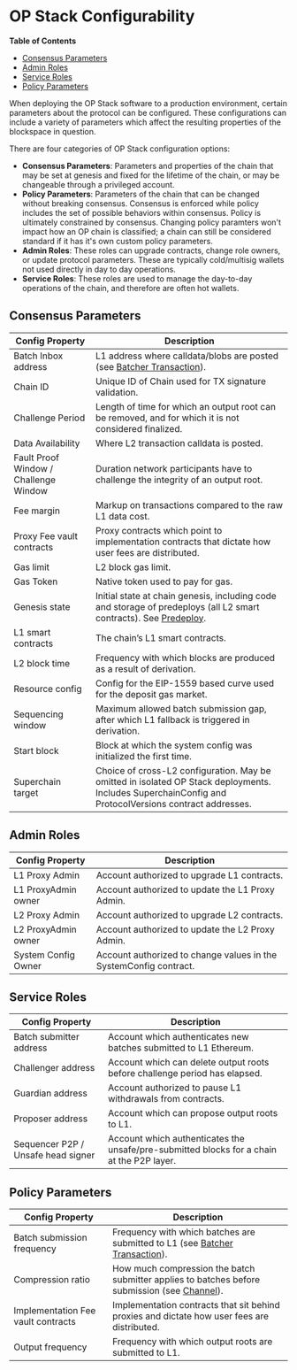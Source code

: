 # OP Stack Configurability

<!-- START doctoc generated TOC please keep comment here to allow auto update -->
<!-- DON'T EDIT THIS SECTION, INSTEAD RE-RUN doctoc TO UPDATE -->
**Table of Contents**

- [Consensus Parameters](#consensus-parameters)
- [Admin Roles](#admin-roles)
- [Service Roles](#service-roles)
- [Policy Parameters](#policy-parameters)

<!-- END doctoc generated TOC please keep comment here to allow auto update -->

When deploying the OP Stack software to a production environment,
certain parameters about the protocol can be configured. These
configurations can include a variety of parameters which affect the
resulting properties of the blockspace in question.

There are four categories of OP Stack configuration options:

- **Consensus Parameters**: Parameters and properties of the chain that may
  be set at genesis and fixed for the lifetime of the chain, or may be
  changeable through a privileged account.
- **Policy Parameters**: Parameters of the chain that can be changed without breaking consensus. Consensus is enforced while policy includes the set of possible behaviors within consensus. Policy is ultimately constrained by consensus. Changing policy paramters won't impact how an OP chain is classified; a chain can still be considered standard if it has it's own custom policy parameters.
- **Admin Roles**: These roles can upgrade contracts, change role owners,
  or update protocol parameters. These are typically cold/multisig wallets not
  used directly in day to day operations.
- **Service Roles**: These roles are used to manage the day-to-day
  operations of the chain, and therefore are often hot wallets.

## Consensus Parameters

| Config Property                       | Description                                                                                                                  |
|---------------------------------------|------------------------------------------------------------------------------------------------------------------------------|
| Batch Inbox address                   | L1 address where calldata/blobs are posted (see [Batcher Transaction](../glossary.md#batcher-transaction)).                         |
| Chain ID                              | Unique ID of Chain used for TX signature validation.                                                                         |
| Challenge Period                      | Length of time for which an output root can be removed, and for which it is not considered finalized.                                                                                                                                                             |
| Data Availability                     | Where L2 transaction calldata is posted.                                                                                     |
| Fault Proof Window / Challenge Window | Duration network participants have to challenge the integrity of an output root.                                             |
| Fee margin                            | Markup on transactions compared to the raw L1 data cost.                                                                     |
| Proxy Fee vault contracts                   | Proxy contracts which point to implementation contracts that dictate how user fees are distributed.                                                                       |
| Gas limit                             | L2 block gas limit.                                                                                                          |
| Gas Token                             | Native token used to pay for gas.                                                                                            |
| Genesis state                         | Initial state at chain genesis, including code and storage of predeploys (all L2 smart contracts). See [Predeploy](../glossary.md#l2-genesis-block).                                            |
| L1 smart contracts                    | The chain’s L1 smart contracts.                                                                                              |
| L2 block time                         | Frequency with which blocks are produced as a result of derivation.                                                          |
| Resource config                       | Config for the EIP-1559 based curve used for the deposit gas market.                                                         |
| Sequencing window                     | Maximum allowed batch submission gap, after which L1 fallback is triggered in derivation.                                                                                                                                                            |
| Start block                           | Block at which the system config was initialized the first time.                                                                       |
| Superchain target                     | Choice of cross-L2 configuration. May be omitted in isolated OP Stack deployments. Includes SuperchainConfig and ProtocolVersions contract addresses.                                       |

## Admin Roles

| Config Property                       | Description                                                                                                                  |
|---------------------------------------|------------------------------------------------------------------------------------------------------------------------------|
| L1 Proxy Admin                        | Account authorized to upgrade L1 contracts.                                                                                  |
| L1 ProxyAdmin owner                   | Account authorized to update the L1 Proxy Admin.                                                                             |
| L2 Proxy Admin                        | Account authorized to upgrade L2 contracts.                                                                                  |
| L2 ProxyAdmin owner                   | Account authorized to update the L2 Proxy Admin.                                                                             |
| System Config Owner                   | Account authorized to change values in the SystemConfig contract.                                                            |

## Service Roles

| Config Property                       | Description                                                                                                                  |
|---------------------------------------|------------------------------------------------------------------------------------------------------------------------------|
| Batch submitter address               | Account which authenticates new batches submitted to L1 Ethereum.                                                            |
| Challenger address                    | Account which can delete output roots before challenge period has elapsed.                                                   |
| Guardian address                      | Account authorized to pause L1 withdrawals from contracts.                                                                   |
| Proposer address                      | Account which can propose output roots to L1.                                                                                |
| Sequencer P2P / Unsafe head signer    | Account which authenticates the unsafe/pre-submitted blocks for a chain at the P2P layer.                                    |

## Policy Parameters

| Config Property                       | Description                                                                                                                  |
|---------------------------------------|------------------------------------------------------------------------------------------------------------------------------|
| Batch submission frequency            | Frequency with which batches are submitted to L1 (see [Batcher Transaction](../glossary.md#batcher-transaction)).            |
| Compression ratio                     | How much compression the batch submitter applies to batches before submission (see [Channel](../glossary.md#channel)).       |
| Implementation Fee vault contracts                   | Implementation contracts that sit behind proxies and dictate how user fees are distributed.                                                                       |
| Output frequency                      | Frequency with which output roots are submitted to L1.                                                                       |

